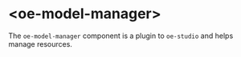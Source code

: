 # &lt;oe-model-manager&gt;

The `oe-model-manager` component is a plugin to `oe-studio` and helps manage resources.